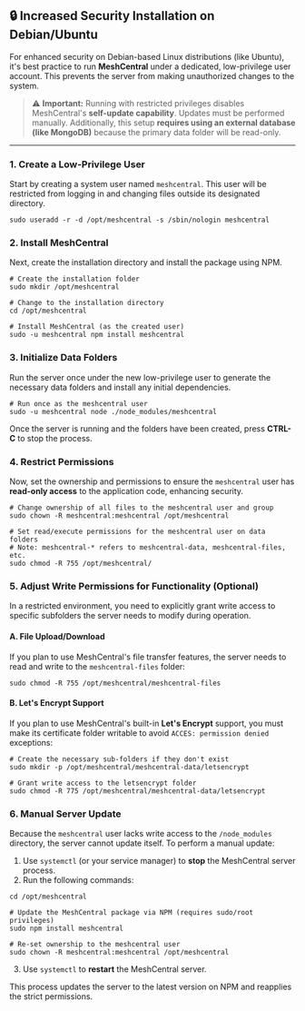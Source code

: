 ## 🔒 Increased Security Installation on Debian/Ubuntu

For enhanced security on Debian-based Linux distributions (like Ubuntu), it's best practice to run **MeshCentral** under a dedicated, low-privilege user account. This prevents the server from making unauthorized changes to the system.

> ⚠️ **Important:** Running with restricted privileges disables MeshCentral's **self-update capability**. Updates must be performed manually. Additionally, this setup **requires using an external database (like MongoDB)** because the primary data folder will be read-only.

-----

### 1\. Create a Low-Privilege User

Start by creating a system user named `meshcentral`. This user will be restricted from logging in and changing files outside its designated directory.

```shell
sudo useradd -r -d /opt/meshcentral -s /sbin/nologin meshcentral
```

### 2\. Install MeshCentral

Next, create the installation directory and install the package using NPM.

```shell
# Create the installation folder
sudo mkdir /opt/meshcentral

# Change to the installation directory
cd /opt/meshcentral

# Install MeshCentral (as the created user)
sudo -u meshcentral npm install meshcentral
```

### 3\. Initialize Data Folders

Run the server once under the new low-privilege user to generate the necessary data folders and install any initial dependencies.

```shell
# Run once as the meshcentral user
sudo -u meshcentral node ./node_modules/meshcentral
```

Once the server is running and the folders have been created, press **CTRL-C** to stop the process.

### 4\. Restrict Permissions

Now, set the ownership and permissions to ensure the `meshcentral` user has **read-only access** to the application code, enhancing security.

```shell
# Change ownership of all files to the meshcentral user and group
sudo chown -R meshcentral:meshcentral /opt/meshcentral

# Set read/execute permissions for the meshcentral user on data folders
# Note: meshcentral-* refers to meshcentral-data, meshcentral-files, etc.
sudo chmod -R 755 /opt/meshcentral/
```

### 5\. Adjust Write Permissions for Functionality (Optional)

In a restricted environment, you need to explicitly grant write access to specific subfolders the server needs to modify during operation.

#### A. File Upload/Download

If you plan to use MeshCentral's file transfer features, the server needs to read and write to the `meshcentral-files` folder:

```shell
sudo chmod -R 755 /opt/meshcentral/meshcentral-files
```

#### B. Let's Encrypt Support

If you plan to use MeshCentral's built-in **Let's Encrypt** support, you must make its certificate folder writable to avoid `ACCES: permission denied` exceptions:

```shell
# Create the necessary sub-folders if they don't exist
sudo mkdir -p /opt/meshcentral/meshcentral-data/letsencrypt

# Grant write access to the letsencrypt folder
sudo chmod -R 775 /opt/meshcentral/meshcentral-data/letsencrypt
```

### 6\. Manual Server Update

Because the `meshcentral` user lacks write access to the `/node_modules` directory, the server cannot update itself. To perform a manual update:

1.  Use `systemctl` (or your service manager) to **stop** the MeshCentral server process.
2.  Run the following commands:

<!-- end list -->

```shell
cd /opt/meshcentral

# Update the MeshCentral package via NPM (requires sudo/root privileges)
sudo npm install meshcentral

# Re-set ownership to the meshcentral user
sudo chown -R meshcentral:meshcentral /opt/meshcentral
```

3.  Use `systemctl` to **restart** the MeshCentral server.

This process updates the server to the latest version on NPM and reapplies the strict permissions.